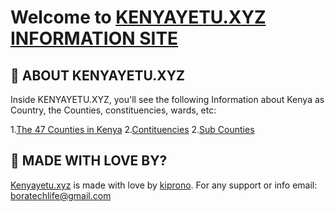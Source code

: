 # Welcome to [KENYAYETU.XYZ INFORMATION SITE](https://www.kenyayetu.xyz/)



## 🚀 ABOUT KENYAYETU.XYZ

Inside KENYAYETU.XYZ, you'll see the following Information about Kenya as Country, the Counties, constituencies, wards, etc:

1.[The 47 Counties in Kenya](https://www.kenyayetu.xyz/)
2.[Contituencies](https://www.kenyayetu.xyz/constituencies/)
2.[Sub Counties](https://www.kenyayetu.xyz/subcounties/)

## 👀 MADE WITH LOVE BY?

 [Kenyayetu.xyz](https://www.kenyayetu.xyz/) is made with love by  [kiprono](https://kiprono.co.ke). For any support or info email: boratechlife@gmail.com
